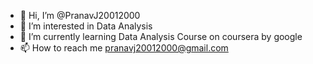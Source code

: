 - 👋 Hi, I’m @PranavJ20012000
- 👀 I’m interested in Data Analysis
- 🌱 I’m currently learning Data Analysis Course on coursera by google
- 📫 How to reach me pranavj20012000@gmail.com

<!---
PranavJ20012000/PranavJ20012000 is a ✨ special ✨ repository because its `README.md` (this file) appears on your GitHub profile.
You can click the Preview link to take a look at your changes.
--->
